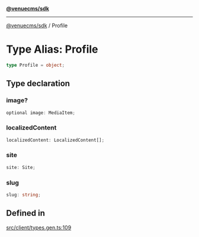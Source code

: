 [**@venuecms/sdk**](../Index.md)

***

[@venuecms/sdk](../Index.md) / Profile

# Type Alias: Profile

```ts
type Profile = object;
```

## Type declaration

### image?

```ts
optional image: MediaItem;
```

### localizedContent

```ts
localizedContent: LocalizedContent[];
```

### site

```ts
site: Site;
```

### slug

```ts
slug: string;
```

## Defined in

[src/client/types.gen.ts:109](https://github.com/venuecms/sdk/blob/f338eea324f851f70433ff3fb95078fc3e71e02a/src/client/types.gen.ts#L109)
